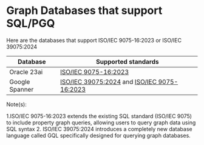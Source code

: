 # Graph Databases that support SQL/PGQ

Here are the databases that support ISO/IEC 9075-16:2023 or ISO/IEC 39075:2024

|Database|Supported standards|
|--------|-------------------|
|Oracle 23ai|[ISO/IEC 9075-16:2023](https://blogs.oracle.com/ace/post/getting-started-with-property-graphs-in-oracle-database-23ai)|
|Google Spanner|[ISO/IEC 39075:2024](https://cloud.google.com/spanner/docs/graph/iso-standards) and [ISO/IEC 9075-16:2023](https://cloud.google.com/spanner/docs/graph/iso-standards)|

Note(s):

1.ISO/IEC 9075-16:2023 extends the existing SQL standard (ISO/IEC 9075) to include property graph queries, allowing users to query graph data using SQL syntax
2. ISO/IEC 39075:2024 introduces a completely new database language called GQL specifically designed for querying graph databases.
